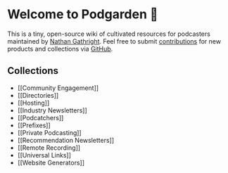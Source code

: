 # Welcome to Podgarden 🌱
This is a tiny, open-source wiki of cultivated resources for podcasters maintained by [Nathan Gathright](https://nathangathright.com). Feel free to submit [contributions](https://github.com/nathangathright/pod.garden/blob/main/CONTRIBUTING.md) for new products and collections via [GitHub](https:github.com/nathangathright/pod.garden).

## Collections
* [[Community Engagement]]
* [[Directories]]
* [[Hosting]]
* [[Industry Newsletters]]
* [[Podcatchers]]
* [[Prefixes]]
* [[Private Podcasting]]
* [[Recommendation Newsletters]]
* [[Remote Recording]]
* [[Universal Links]]
* [[Website Generators]]
